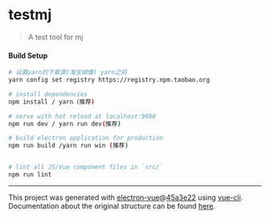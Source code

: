 # testmj

> A test tool for mj

#### Build Setup

```bash
# 设置yarn的下载源(淘宝镜像) yarn之前
yarn config set registry https://registry.npm.taobao.org

# install dependencies
npm install / yarn（推荐)

# serve with hot reload at localhost:9080
npm run dev / yarn run dev(推荐)

# build electron application for production
npm run build /yarn run win (推荐)


# lint all JS/Vue component files in `src/`
npm run lint

```

---

This project was generated with [electron-vue](https://github.com/SimulatedGREG/electron-vue)@[45a3e22](https://github.com/SimulatedGREG/electron-vue/tree/45a3e224e7bb8fc71909021ccfdcfec0f461f634) using [vue-cli](https://github.com/vuejs/vue-cli). Documentation about the original structure can be found [here](https://simulatedgreg.gitbooks.io/electron-vue/content/index.html).
